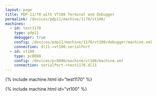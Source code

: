 ```yaml
---
layout: page
title: PDP-11/70 with VT100 Terminal and Debugger
permalink: /devices/pdp11/machine/1170/vt100/
machines:
  - id: test1170
    type: pdp11
    debugger: true
    config: /devices/pdp11/machine/1170/vt100/debugger/machine.xml
    connection: dl11->vt100.serialPort
  - id: vt100
    type: pc8080
    config: /devices/pc8080/machine/vt100/machine.xml
    connection: serialPort->test1170.dl11
---
```


{% include machine.html id="test1170" %}

{% include machine.html id="vt100" %}
